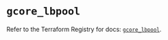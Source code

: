 # `gcore_lbpool`

Refer to the Terraform Registry for docs: [`gcore_lbpool`](https://registry.terraform.io/providers/g-core/gcorelabs/0.3.63/docs/resources/gcore_lbpool).
